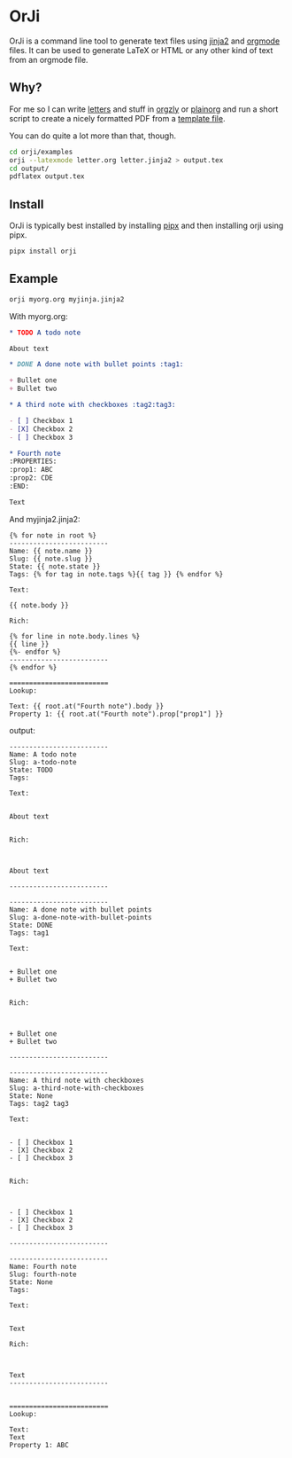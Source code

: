 # OrJi

OrJi is a command line tool to generate text files using [jinja2](https://en.wikipedia.org/wiki/Jinja_(template_engine))
and [orgmode](https://en.wikipedia.org/wiki/Org-mode) files. It can be used to generate LaTeX or HTML or any other kind
of text from an orgmode file.

## Why?

For me so I can write [letters](https://github.com/crdoconnor/orji/blob/main/examples/letter.org) and stuff in [orgzly](https://orgzly.com/) or [plainorg](https://plainorg.com/) and run
a short script to create a nicely formatted PDF from a [template file](https://github.com/crdoconnor/orji/blob/main/examples/letter.jinja2).

You can do quite a lot more than that, though.

```bash
cd orji/examples
orji --latexmode letter.org letter.jinja2 > output.tex
cd output/
pdflatex output.tex
```


## Install

OrJi is typically best installed by installing [pipx](https://pypa.github.io/pipx/)
and then installing orji using pipx.

```bash
pipx install orji
```

## Example

```bash
orji myorg.org myjinja.jinja2
```

With myorg.org:

```org
* TODO A todo note

About text

* DONE A done note with bullet points :tag1:

+ Bullet one
+ Bullet two

* A third note with checkboxes :tag2:tag3:

- [ ] Checkbox 1
- [X] Checkbox 2
- [ ] Checkbox 3

* Fourth note
:PROPERTIES:
:prop1: ABC
:prop2: CDE
:END:

Text
```

And myjinja2.jinja2:

```jinja2
{% for note in root %}
-------------------------
Name: {{ note.name }}
Slug: {{ note.slug }}
State: {{ note.state }}
Tags: {% for tag in note.tags %}{{ tag }} {% endfor %}

Text:

{{ note.body }}

Rich:

{% for line in note.body.lines %}
{{ line }}
{%- endfor %}
-------------------------
{% endfor %}

=========================
Lookup:

Text: {{ root.at("Fourth note").body }}
Property 1: {{ root.at("Fourth note").prop["prop1"] }}
```

output:

```text
-------------------------
Name: A todo note
Slug: a-todo-note
State: TODO
Tags: 

Text:


About text


Rich:



About text

-------------------------

-------------------------
Name: A done note with bullet points
Slug: a-done-note-with-bullet-points
State: DONE
Tags: tag1 

Text:


+ Bullet one
+ Bullet two


Rich:



+ Bullet one
+ Bullet two

-------------------------

-------------------------
Name: A third note with checkboxes
Slug: a-third-note-with-checkboxes
State: None
Tags: tag2 tag3 

Text:


- [ ] Checkbox 1
- [X] Checkbox 2
- [ ] Checkbox 3


Rich:



- [ ] Checkbox 1
- [X] Checkbox 2
- [ ] Checkbox 3

-------------------------

-------------------------
Name: Fourth note
Slug: fourth-note
State: None
Tags: 

Text:


Text

Rich:



Text
-------------------------


=========================
Lookup:

Text: 
Text
Property 1: ABC
```
